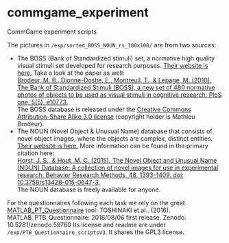 # commgame_experiment
CommGame experiment scripts

The pictures in `/exp/sorted_BOSS_NOUN_rs_100x100/` are from two sources:
  * The BOSS (Bank of Standardized stimuli) set, a normative high quality visual stimuli set developed for research purposes. [Their website is here.](https://sites.google.com/site/bosstimuli/home) Take a look at the paper as well:  
[Brodeur, M. B., Dionne-Dostie, E., Montreuil, T., & Lepage, M. (2010). The Bank of Standardized Stimuli (BOSS), a new set of 480 normative photos of objects to be used as visual stimuli in cognitive research. PloS one, 5(5), e10773.](https://journals.plos.org/plosone/article?id=10.1371/journal.pone.0010773)  
The BOSS database is released under the [Creative Commons Attribution-Share Alike 3.0 license](https://creativecommons.org/licenses/by-sa/3.0/) (copyright holder is Mathieu Brodeur).  
  * The NOUN (Novel Object & Unusual Name) database that consists of novel object images, where the objects are complex, distinct entities. [Their website is here.](http://michaelhout.com/?page_id=759) More information can be found in the primary citation here:  
[Horst, J. S., & Hout, M. C.  (2015).  The Novel Object and Unusual Name (NOUN) Database: A collection of novel images for use in experimental research.  Behavior Research Methods, 48, 1393-1409. doi: 10.3758/s13428-015-0647-3.](https://core.ac.uk/download/pdf/30612763.pdf)  
The NOUN database is freely available for anyone.

For the questionnaires following each task we rely on the great [MATLAB_PT_Questionnaire](https://github.com/Toshinaki/MATLAB_PTB_Questionnaire) tool: 
TOSHINAKI et al.. (2016). MATLAB_PTB_Questionnaire: 2016/08/06 first release. Zenodo. 10.5281/zenodo.59760
Its license and readme are under `/exp/PTB_Questionnaire_scriptsV3`. It shares the GPL3 license.
